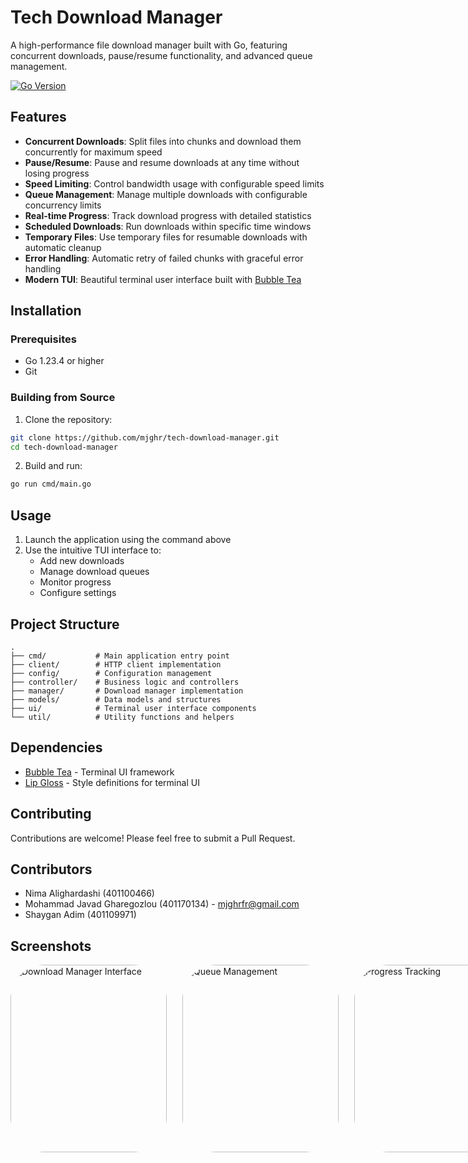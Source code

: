 # Tech Download Manager

A high-performance file download manager built with Go, featuring concurrent downloads, pause/resume functionality, and advanced queue management.

[![Go Version](https://img.shields.io/badge/Go-1.23.4-blue.svg)](https://golang.org)

## Features

- **Concurrent Downloads**: Split files into chunks and download them concurrently for maximum speed
- **Pause/Resume**: Pause and resume downloads at any time without losing progress
- **Speed Limiting**: Control bandwidth usage with configurable speed limits
- **Queue Management**: Manage multiple downloads with configurable concurrency limits
- **Real-time Progress**: Track download progress with detailed statistics
- **Scheduled Downloads**: Run downloads within specific time windows
- **Temporary Files**: Use temporary files for resumable downloads with automatic cleanup
- **Error Handling**: Automatic retry of failed chunks with graceful error handling
- **Modern TUI**: Beautiful terminal user interface built with [Bubble Tea](https://github.com/charmbracelet/bubbletea)

## Installation

### Prerequisites
- Go 1.23.4 or higher
- Git

### Building from Source

1. Clone the repository:
```bash
git clone https://github.com/mjghr/tech-download-manager.git
cd tech-download-manager
```

2. Build and run:
```bash
go run cmd/main.go
```

## Usage

1. Launch the application using the command above
2. Use the intuitive TUI interface to:
   - Add new downloads
   - Manage download queues
   - Monitor progress
   - Configure settings

## Project Structure

```
.
├── cmd/           # Main application entry point
├── client/        # HTTP client implementation
├── config/        # Configuration management
├── controller/    # Business logic and controllers
├── manager/       # Download manager implementation
├── models/        # Data models and structures
├── ui/            # Terminal user interface components
└── util/          # Utility functions and helpers
```

## Dependencies

- [Bubble Tea](https://github.com/charmbracelet/bubbletea) - Terminal UI framework
- [Lip Gloss](https://github.com/charmbracelet/lipgloss) - Style definitions for terminal UI

## Contributing

Contributions are welcome! Please feel free to submit a Pull Request.

## Contributors

- Nima Alighardashi (401100466)
- Mohammad Javad Gharegozlou (401170134) - mjghrfr@gmail.com
- Shaygan Adim (401109971)

## Screenshots

<div style="display: flex; gap: 25px;">
  <img src="https://iili.io/3zG949f.png" alt="Download Manager Interface" width="250" height=300 style="border-radius: 55px;" />
  <img src="https://iili.io/3zG96u4.png" alt="Queue Management" width="250" height=300 style="border-radius: 55px;" />
  <img src="https://iili.io/3zG9Pwl.png" alt="Progress Tracking" width="250" height=300 style="border-radius: 55px;" />
</div>

